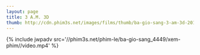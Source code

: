```yaml
---
layout: page
title: 3 A.M. 3D
thumb: http://cdn.phim3s.net/images/films/thumb/ba-gio-sang-3-am-3d-2013.jpg
---
```

{% include jwpadv src='//phim3s.net/phim-le/ba-gio-sang_4449/xem-phim//video.mp4' %}